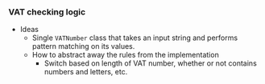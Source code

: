 ### VAT checking logic

* Ideas
    - Single `VATNumber` class that takes an input string and performs pattern matching on its values.
    - How to abstract away the rules from the implementation
        - Switch based on length of VAT number, whether or not contains numbers and letters, etc.